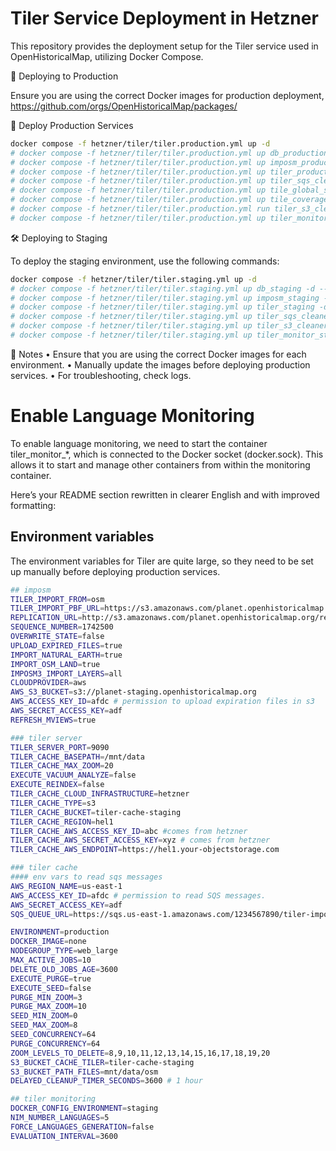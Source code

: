 # Tiler Service Deployment in Hetzner

This repository provides the deployment setup for the Tiler service used in OpenHistoricalMap, utilizing Docker Compose.

🚀 Deploying to Production

Ensure you are using the correct Docker images for production deployment, https://github.com/orgs/OpenHistoricalMap/packages/


📌 Deploy Production Services

```sh
docker compose -f hetzner/tiler/tiler.production.yml up -d
# docker compose -f hetzner/tiler/tiler.production.yml up db_production -d --force-recreate
# docker compose -f hetzner/tiler/tiler.production.yml up imposm_production -d --force-recreate
# docker compose -f hetzner/tiler/tiler.production.yml up tiler_production -d --force-recreate
# docker compose -f hetzner/tiler/tiler.production.yml up tiler_sqs_cleaner_production -d --force-recreate
# docker compose -f hetzner/tiler/tiler.production.yml up tile_global_seeding_production -d --force-recreate
# docker compose -f hetzner/tiler/tiler.production.yml up tile_coverage_seeding_production -d --force-recreate
# docker compose -f hetzner/tiler/tiler.production.yml run tiler_s3_cleaner_production tiler-cache-cleaner clean_by_prefix
# docker compose -f hetzner/tiler/tiler.production.yml up tiler_monitor_production -d --force-recreate 
```

🛠 Deploying to Staging

To deploy the staging environment, use the following commands:

```sh
docker compose -f hetzner/tiler/tiler.staging.yml up -d
# docker compose -f hetzner/tiler/tiler.staging.yml up db_staging -d --force-recreate
# docker compose -f hetzner/tiler/tiler.staging.yml up imposm_staging -d --force-recreate
# docker compose -f hetzner/tiler/tiler.staging.yml up tiler_staging -d --force-recreate
# docker compose -f hetzner/tiler/tiler.staging.yml up tiler_sqs_cleaner_staging -d --force-recreate
# docker compose -f hetzner/tiler/tiler.staging.yml up tiler_s3_cleaner_staging tiler-cache-cleaner clean_by_prefix
# docker compose -f hetzner/tiler/tiler.staging.yml up tiler_monitor_staging -d --force-recreate
```

📌 Notes
	•	Ensure that you are using the correct Docker images for each environment.
	•	Manually update the images before deploying production services.
	•	For troubleshooting, check logs.


# Enable Language Monitoring
To enable language monitoring, we need to start the container tiler_monitor_*, which is connected to the Docker socket (docker.sock). This allows it to start and manage other containers from within the monitoring container.


Here’s your README section rewritten in clearer English and with improved formatting:


## Environment variables

The environment variables for Tiler are quite large, so they need to be set up manually before deploying production services.


```sh
## imposm
TILER_IMPORT_FROM=osm
TILER_IMPORT_PBF_URL=https://s3.amazonaws.com/planet.openhistoricalmap.org/planet/planet-250729_0102.osm.pbf
REPLICATION_URL=http://s3.amazonaws.com/planet.openhistoricalmap.org/replication/minute/
SEQUENCE_NUMBER=1742500
OVERWRITE_STATE=false
UPLOAD_EXPIRED_FILES=true
IMPORT_NATURAL_EARTH=true
IMPORT_OSM_LAND=true
IMPOSM3_IMPORT_LAYERS=all
CLOUDPROVIDER=aws
AWS_S3_BUCKET=s3://planet-staging.openhistoricalmap.org
AWS_ACCESS_KEY_ID=afdc # permission to upload expiration files in s3
AWS_SECRET_ACCESS_KEY=adf 
REFRESH_MVIEWS=true

### tiler server
TILER_SERVER_PORT=9090
TILER_CACHE_BASEPATH=/mnt/data
TILER_CACHE_MAX_ZOOM=20
EXECUTE_VACUUM_ANALYZE=false
EXECUTE_REINDEX=false
TILER_CACHE_CLOUD_INFRASTRUCTURE=hetzner
TILER_CACHE_TYPE=s3
TILER_CACHE_BUCKET=tiler-cache-staging
TILER_CACHE_REGION=hel1
TILER_CACHE_AWS_ACCESS_KEY_ID=abc #comes from hetzner
TILER_CACHE_AWS_SECRET_ACCESS_KEY=xyz # comes from hetzner
TILER_CACHE_AWS_ENDPOINT=https://hel1.your-objectstorage.com

### tiler cache
#### env vars to read sqs messages
AWS_REGION_NAME=us-east-1
AWS_ACCESS_KEY_ID=afdc # permission to read SQS messages.
AWS_SECRET_ACCESS_KEY=adf
SQS_QUEUE_URL=https://sqs.us-east-1.amazonaws.com/1234567890/tiler-imposm3-expired-files-staging # SQS url

ENVIRONMENT=production
DOCKER_IMAGE=none
NODEGROUP_TYPE=web_large
MAX_ACTIVE_JOBS=10
DELETE_OLD_JOBS_AGE=3600
EXECUTE_PURGE=true
EXECUTE_SEED=false
PURGE_MIN_ZOOM=3
PURGE_MAX_ZOOM=10
SEED_MIN_ZOOM=0
SEED_MAX_ZOOM=8
SEED_CONCURRENCY=64
PURGE_CONCURRENCY=64
ZOOM_LEVELS_TO_DELETE=8,9,10,11,12,13,14,15,16,17,18,19,20
S3_BUCKET_CACHE_TILER=tiler-cache-staging
S3_BUCKET_PATH_FILES=mnt/data/osm
DELAYED_CLEANUP_TIMER_SECONDS=3600 # 1 hour

## tiler monitoring
DOCKER_CONFIG_ENVIRONMENT=staging
NIM_NUMBER_LANGUAGES=5
FORCE_LANGUAGES_GENERATION=false
EVALUATION_INTERVAL=3600
```